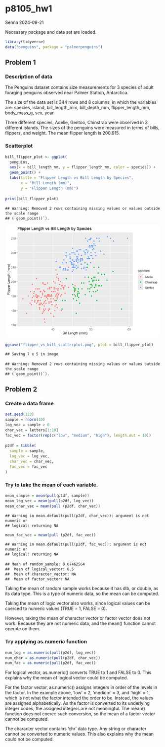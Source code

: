p8105_hw1
================
Senna
2024-09-21

Necessary package and data set are loaded.

``` r
library(tidyverse)
data("penguins", package = "palmerpenguins")
```

## Problem 1

### Description of data

The Penguins dataset contains size measurements for 3 species of adult
foraging penguins observed near Palmer Station, Antarctica.

The size of the data set is 344 rows and 8 columns, in which the
variables are: species, island, bill_length_mm, bill_depth_mm,
flipper_length_mm, body_mass_g, sex, year.

Three different species, Adelie, Gentoo, Chinstrap were observed in 3
different islands. The sizes of the penguins were measured in terms of
bills, flippers, and weight. The mean flipper length is 200.915.

### Scatterplot

``` r
bill_flipper_plot <- ggplot(
  penguins, 
  aes(x = bill_length_mm, y = flipper_length_mm, color = species)) +
  geom_point() +
  labs(title = "Flipper Length vs Bill Length by Species",
       x = "Bill Length (mm)",
       y = "Flipper Length (mm)") 

print(bill_flipper_plot)
```

    ## Warning: Removed 2 rows containing missing values or values outside the scale range
    ## (`geom_point()`).

![](p8105_hw1_sk5538_files/figure-gfm/unnamed-chunk-3-1.png)<!-- -->

``` r
ggsave("flipper_vs_bill_scatterplot.png", plot = bill_flipper_plot)
```

    ## Saving 7 x 5 in image

    ## Warning: Removed 2 rows containing missing values or values outside the scale range
    ## (`geom_point()`).

## Problem 2

### Create a data frame

``` r
set.seed(123)
sample = rnorm(10)
log_vec = sample > 0 
char_vec = letters[1:10]
fac_vec = factor(rep(c("low", "medium", "high"), length.out = 10))

p2df = tibble(
  sample = sample,
  log_vec = log_vec,
  char_vec = char_vec,
  fac_vec = fac_vec
)
```

### Try to take the mean of each variable.

``` r
mean_sample = mean(pull(p2df, sample))
mean_log_vec = mean(pull(p2df, log_vec))
mean_char_vec = mean(pull (p2df, char_vec))
```

    ## Warning in mean.default(pull(p2df, char_vec)): argument is not numeric or
    ## logical: returning NA

``` r
mean_fac_vec = mean(pull (p2df, fac_vec))
```

    ## Warning in mean.default(pull(p2df, fac_vec)): argument is not numeric or
    ## logical: returning NA

    ## Mean of random_sample: 0.07462564 
    ##  Mean of logical_vector: 0.5 
    ##  Mean of character_vector: NA 
    ##  Mean of factor_vector: NA

Taking the mean of random sample works because it has dlb, or double, as
its data type. This is a type of numeric data, so the mean can be
computed.

Taking the mean of logic vector also works, since logical values can be
coerced to numeric values (TRUE = 1, FALSE = 0).

However, taking the mean of character vector or factor vector does not
work. Because they are not numeric data, and the mean() function cannot
operate on them.

### Try applying as.numeric function

``` r
num_log = as.numeric(pull(p2df, log_vec))
num_char = as.numeric(pull(p2df, char_vec))
num_fac = as.numeric(pull(p2df, fac_vec))
```

For logical vector, as.numeric() converts TRUE to 1 and FALSE to 0. This
explains why the mean of logical vector could be computed.

For the factor vector, as.numeric() assigns integers in order of the
levels in the factor. In the example above, ‘low’ = 2, ‘medium’ = 3, and
‘high’ = 1, which is not what the factor intended the order to be.
Instead, the values are assigned alphabetically. As the factor is
converted to its underlying integer codes, the assigned integers are not
meaningful. The mean() function does not coerce such conversion, so the
mean of a factor vector cannot be computed.

The character vector contains ‘chr’ data type. Any string or character
cannot be converted to numeric values. This also explains why the mean
could not be computed.
